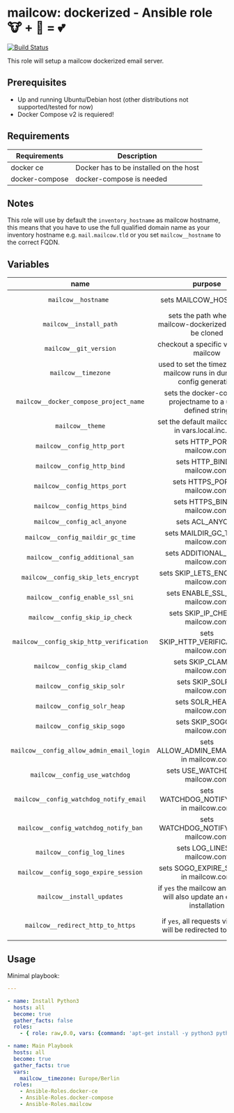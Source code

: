 # mailcow: dockerized - Ansible role 🐮 + 🐋 = 💕

[![Build Status](https://drone.mailcow.email/api/badges/mailcow/mailcow-ansiblerole/status.svg)](https://drone.mailcow.email/mailcow/mailcow-ansiblerole)

This role will setup a mailcow dockerized email server.

## Prerequisites

- Up and running Ubuntu/Debian host (other distributions not supported/tested for now)
- Docker Compose v2 is requiered!

## Requirements

| Requirements   | Description                            |
|----------------|----------------------------------------|
| docker ce      | Docker has to be installed on the host |
| docker-compose | docker-compose is needed               |

## Notes
This role will use by default the `inventory_hostname` as mailcow hostname, this means that you have to use the full qualified domain name as your inventory hostname e.g. `mail.mailcow.tld` or you set `mailcow__hostname` to the correct FQDN.

## Variables
<!-- Markdown table can be edited with https://www.tablesgenerator.com/markdown_tables -->
|                    name                   |                                   purpose                                   |       default value       |                                    note                                   |
|:-----------------------------------------:|:---------------------------------------------------------------------------:|:-------------------------:|:-------------------------------------------------------------------------:|
|            `mailcow__hostname `           |                            sets MAILCOW_HOSTNAME                            |    `inventory_hostname`   |                 needs to be an full qualified domain name                 |
|          `mailcow__install_path`          |        sets the path where the mailcow-dockerized repo will be cloned       | `/opt/mailcow-dockerized` |                                                                           |
|           `mailcow__git_version`          |                    checkout a specific version of mailcow                   |          `master`         |                                                                           |
|            `mailcow__timezone`            |  used to set the timezone your mailcow runs in during the config generation |          not set          |                              **must be set**                              |
|   `mailcow__docker_compose_project_name`  |         sets the docker-compose projectname to a user-defined string        |    `mailcowdockerized`    |                                                                           |
|              `mailcow__theme`             |             set the default mailcow theme in vars.local.inc.php             |          `lumen`          |                                                                           |
|        `mailcow__config_http_port`        |                        sets HTTP_PORT in mailcow.conf                       |            `80`           |                                                                           |
|        `mailcow__config_http_bind`        |                        sets HTTP_BIND in mailcow.conf                       |         `0.0.0.0`         |                                                                           |
|        `mailcow__config_https_port`       |                       sets HTTPS_PORT in mailcow.conf                       |           `443`           |                                                                           |
|        `mailcow__config_https_bind`       |                       sets HTTPS_BIND in mailcow.conf                       |         `0.0.0.0`         |                                                                           |
|        `mailcow__config_acl_anyone`       |                               sets ACL_ANYONE                               |          disallow         |                                                                           |
|     `mailcow__config_maildir_gc_time`     |                     sets MAILDIR_GC_TIME in mailcow.conf                    |           `1440`          |                                                                           |
|      `mailcow__config_additional_san`     |                     sets ADDITIONAL_SAN in mailcow.conf                     |                           |                            needs to be a list                             |
|    `mailcow__config_skip_lets_encrypt`    |                    sets SKIP_LETS_ENCRYPT in mailcow.conf                   |                           |                                                                           |
|      `mailcow__config_enable_ssl_sni`     |                     sets ENABLE_SSL_SNI in mailcow.conf                     |                           |                                                                           |
|      `mailcow__config_skip_ip_check`      |                      sets SKIP_IP_CHECK in mailcow.conf                     |                           |                                                                           |
|  `mailcow__config_skip_http_verification` |                 sets SKIP_HTTP_VERIFICATION in mailcow.conf                 |            `n`            |                                                                           |
|        `mailcow__config_skip_clamd`       |                       sets SKIP_CLAMD in mailcow.conf                       |            `n`            |                                                                           |
|        `mailcow__config_skip_solr`        |                        sets SKIP_SOLR in mailcow.conf                       |            `n`            |                                                                           |
|        `mailcow__config_solr_heap`        |                        sets SOLR_HEAP in mailcow.conf                       |           `1024`          |                                                                           |
|        `mailcow__config_skip_sogo`        |                        sets SKIP_SOGO in mailcow.conf                       |            `n`            |                                                                           |
| `mailcow__config_allow_admin_email_login` |                 sets ALLOW_ADMIN_EMAIL_LOGIN in mailcow.conf                |            `n`            |                                                                           |
|       `mailcow__config_use_watchdog`      |                      sets USE_WATCHDOG in mailcow.conf                      |            `n`            |                                                                           |
|  `mailcow__config_watchdog_notify_email`  |                  sets WATCHDOG_NOTIFY_EMAIL in mailcow.conf                 |                           |                                                                           |
|   `mailcow__config_watchdog_notify_ban`   |                   sets WATCHDOG_NOTIFY_BAN in mailcow.conf                  |            `y`            |                                                                           |
|        `mailcow__config_log_lines`        |                        sets LOG_LINES in mailcow.conf                       |           `9999`          |                                                                           |
|   `mailcow__config_sogo_expire_session`   |                   sets SOGO_EXPIRE_SESSION in mailcow.conf                  |           `480`           |                                                                           |
|         `mailcow__install_updates`        | if `yes` the mailcow ansible role will also update an existing installation |           `yes`           |                                                                           |
|     `mailcow__redirect_http_to_https`     |         if `yes`, all requests via HTTP will be redirected to HTTPS         |            `no`           | also see https://mailcow.github.io/mailcow-dockerized-docs/u_e-80_to_443/ |

## Usage

Minimal playbook:

```yaml
---

- name: Install Python3
  hosts: all
  become: true
  gather_facts: false
  roles:
    - { role: raw,0.0, vars: {command: 'apt-get install -y python3 python3-pip'} }

- name: Main Playbook
  hosts: all
  become: true
  gather_facts: true
  vars:
    mailcow__timezone: Europe/Berlin
  roles:
    - Ansible-Roles.docker-ce
    - Ansible-Roles.docker-compose
    - Ansible-Roles.mailcow
```
